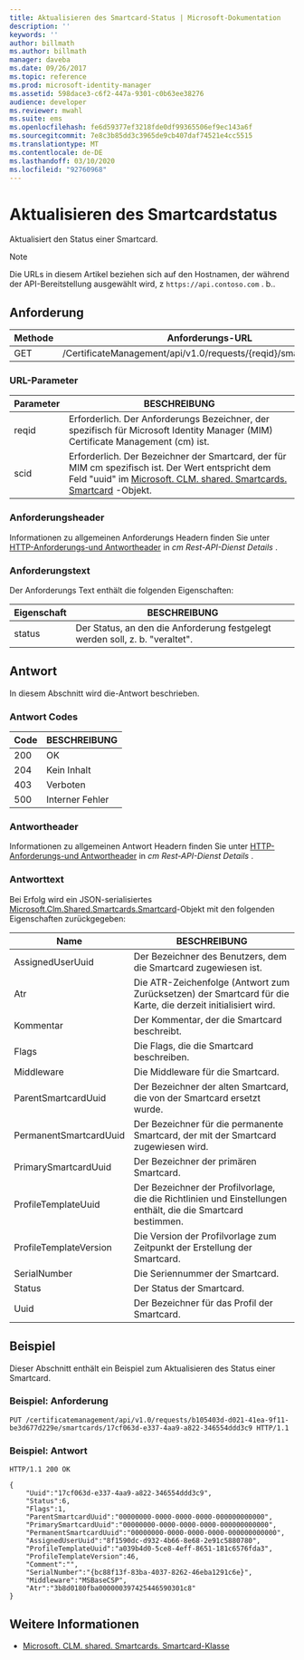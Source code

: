 ```yaml
---
title: Aktualisieren des Smartcard-Status | Microsoft-Dokumentation
description: ''
keywords: ''
author: billmath
ms.author: billmath
manager: daveba
ms.date: 09/26/2017
ms.topic: reference
ms.prod: microsoft-identity-manager
ms.assetid: 598dace3-c6f2-447a-9301-c0b63ee38276
audience: developer
ms.reviewer: mwahl
ms.suite: ems
ms.openlocfilehash: fe6d59377ef3218fde0df99365506ef9ec143a6f
ms.sourcegitcommit: 7e8c3b85dd3c3965de9cb407daf74521e4cc5515
ms.translationtype: MT
ms.contentlocale: de-DE
ms.lasthandoff: 03/10/2020
ms.locfileid: "92760968"
---
```

# <a name="update-smart-card-status"></a>Aktualisieren des Smartcardstatus
Aktualisiert den Status einer Smartcard.

>[!NOTE]
>Die URLs in diesem Artikel beziehen sich auf den Hostnamen, der während der API-Bereitstellung ausgewählt wird, z `https://api.contoso.com` . b..

## <a name="request"></a>Anforderung

Methode  |Anforderungs-URL  
---------|---------
GET     |/CertificateManagement/api/v1.0/requests/{reqid}/smartcards/{scid}

### <a name="url-parameters"></a>URL-Parameter

Parameter | BESCHREIBUNG
---------|------------
reqid | Erforderlich. Der Anforderungs Bezeichner, der spezifisch für Microsoft Identity Manager (MIM) Certificate Management (cm) ist.
scid | Erforderlich. Der Bezeichner der Smartcard, der für MIM cm spezifisch ist. Der Wert entspricht dem Feld "uuid" im [Microsoft. CLM. shared. Smartcards. Smartcard](http://msdn.microsoft.com/library/microsoft.clm.shared.smartcards.smartcard.aspx) -Objekt.

### <a name="request-headers"></a>Anforderungsheader
Informationen zu allgemeinen Anforderungs Headern finden Sie unter [HTTP-Anforderungs-und Antwortheader](certificate-management-rest-api-service-details.md#http-request-and-response-headers) in *cm Rest-API-Dienst Details* .

### <a name="request-body"></a>Anforderungstext
Der Anforderungs Text enthält die folgenden Eigenschaften:

Eigenschaft | BESCHREIBUNG
---------|-----------
status | Der Status, an den die Anforderung festgelegt werden soll, z. b. "veraltet".

## <a name="response"></a>Antwort
In diesem Abschnitt wird die-Antwort beschrieben.

### <a name="response-codes"></a>Antwort Codes

Code  |BESCHREIBUNG  
---------|---------
200     | OK
204 | Kein Inhalt
403 | Verboten
500 | Interner Fehler

### <a name="response-headers"></a>Antwortheader
Informationen zu allgemeinen Antwort Headern finden Sie unter [HTTP-Anforderungs-und Antwortheader](certificate-management-rest-api-service-details.md#http-request-and-response-headers) in *cm Rest-API-Dienst Details* .

### <a name="response-body"></a>Antworttext
Bei Erfolg wird ein JSON-serialisiertes [Microsoft.Clm.Shared.Smartcards.Smartcard](http://msdn.microsoft.com/library/microsoft.clm.shared.smartcards.smartcard.aspx)-Objekt mit den folgenden Eigenschaften zurückgegeben:

Name | BESCHREIBUNG
-----|-----------
AssignedUserUuid | Der Bezeichner des Benutzers, dem die Smartcard zugewiesen ist.
Atr | Die ATR-Zeichenfolge (Antwort zum Zurücksetzen) der Smartcard für die Karte, die derzeit initialisiert wird.
Kommentar | Der Kommentar, der die Smartcard beschreibt.
Flags | Die Flags, die die Smartcard beschreiben.
Middleware | Die Middleware für die Smartcard.
ParentSmartcardUuid | Der Bezeichner der alten Smartcard, die von der Smartcard ersetzt wurde.
PermanentSmartcardUuid | Der Bezeichner für die permanente Smartcard, der mit der Smartcard zugewiesen wird.
PrimarySmartcardUuid | Der Bezeichner der primären Smartcard.
ProfileTemplateUuid | Der Bezeichner der Profilvorlage, die die Richtlinien und Einstellungen enthält, die die Smartcard bestimmen.
ProfileTemplateVersion | Die Version der Profilvorlage zum Zeitpunkt der Erstellung der Smartcard.
SerialNumber | Die Seriennummer der Smartcard.
Status | Der Status der Smartcard.
Uuid | Der Bezeichner für das Profil der Smartcard.

## <a name="example"></a>Beispiel
Dieser Abschnitt enthält ein Beispiel zum Aktualisieren des Status einer Smartcard.

### <a name="example-request"></a>Beispiel: Anforderung

```
PUT /certificatemanagement/api/v1.0/requests/b105403d-d021-41ea-9f11-be3d677d229e/smartcards/17cf063d-e337-4aa9-a822-346554ddd3c9 HTTP/1.1
```

### <a name="example-response"></a>Beispiel: Antwort

```
HTTP/1.1 200 OK

{
    "Uuid":"17cf063d-e337-4aa9-a822-346554ddd3c9",
    "Status":6,
    "Flags":1,
    "ParentSmartcardUuid":"00000000-0000-0000-0000-000000000000",
    "PrimarySmartcardUuid":"00000000-0000-0000-0000-000000000000",
    "PermanentSmartcardUuid":"00000000-0000-0000-0000-000000000000",
    "AssignedUserUuid":"8f1590dc-d932-4b66-8e68-2e91c5880780",
    "ProfileTemplateUuid":"a039b4d0-5ce8-4eff-8651-181c6576fda3",
    "ProfileTemplateVersion":46,
    "Comment":"",
    "SerialNumber":"{bc88f13f-83ba-4037-8262-46eba1291c6e}",
    "Middleware":"MSBaseCSP",
    "Atr":"3b8d0180fba000000397425446590301c8"
}
```       

## <a name="see-also"></a>Weitere Informationen

- [Microsoft. CLM. shared. Smartcards. Smartcard-Klasse](https://msdn.microsoft.com/library/microsoft.clm.shared.smartcards.smartcard.aspx)
